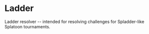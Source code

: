 # Ladder
Ladder resolver -- intended for resolving challenges for Spladder-like Splatoon tournaments.
